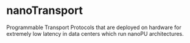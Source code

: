 # nanoTransport
Programmable Transport Protocols that are deployed on hardware for extremely low latency in data centers which run nanoPU architectures.
